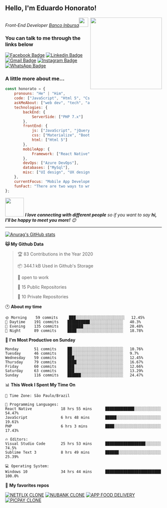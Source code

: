 <h2>Hello, I'm Eduardo Honorato!</h2>
<img align='right' src="https://media.giphy.com/media/M9gbBd9nbDrOTu1Mqx/giphy.gif" width="230">
<p><em>Front-End Developer <a href="http://www.bancoinbursa.com.br/">Banco Inbursa</a><img src="https://media.giphy.com/media/WUlplcMpOCEmTGBtBW/giphy.gif" width="30"> 
</em></p>

### You can talk to me through the links below


[![Facebook Badge](https://img.shields.io/badge/-Facebook-blue?style=plastic&logo=Facebook&logoColor=white&link=https://www.facebook.com/eduardohonoratoo/)](https://www.facebook.com/eduardohonoratoo/)
[![Linkedin Badge](https://img.shields.io/badge/-LinkedIn-blue?style=plastic&logo=Linkedin&logoColor=white&link=https://www.linkedin.com/in/eduhonorato/)](https://www.linkedin.com/in/eduhonorato/)
[![Gmail Badge](https://img.shields.io/badge/-Gmail-c14438?style=plastic&logo=Gmail&logoColor=white&link=mailto:dev.honorato@gmail.com)](mailto:dev.honorato@gmail.com)
[![Instagram Badge](https://img.shields.io/badge/-Instagram-purple?style=plastic&logo=instagram&logoColor=white&link=https://instagram.com/dudu.honorato/)](https://instagram.com/dudu.honorato)
[![WhatsApp Badge](https://img.shields.io/badge/-WhatsApp-green?style=plastic&logo=WhatsApp&logoColor=white&link=https://wa.me/05512991096938/)](https://wa.me/05512991096938)

### A little more about me...  

```javascript
const honorato = {
    pronouns: "He" | "Him",
    code: ["JavaScript", "Html 5", "Css 3", "Php 7.x"],
    askMeAbout: ["web dev", "tech", "app dev", "photography"],
    technologies: {
        backEnd: {
            ServerSide: ["PHP 7.x"]
        },
        frontEnd: {
            js: ["JavaScript", "jQuery", "React JS"],
            css: ["Materialize", "Bootstrap", "Css 3"],
            html: ["Html 5"]
        },
        mobileApp: {
            Framework: ["React Native"]
        },
        devOps: ["Azure DevOps"],
        databases: ["MySql"],
        misc: ["UI design", "UX design", "CD/CI", "Jenkins"]
    },
    currentFocus: "Mobile App Development with React Native",
    funFact: "There are two ways to write error-free programs; only the third one works"
};
```

<img src="https://media.giphy.com/media/LnQjpWaON8nhr21vNW/giphy.gif" width="60"> <em><b>I love connecting with different people</b> so if you want to say <b>hi, I'll be happy to meet you more!</b> 😊</em>

---
<!--START_SECTION:waka-->
[![Anurag's GitHub stats](https://github-readme-stats.vercel.app/api?username=eduardohonorato&hide=contribs,prs)](https://github.com/anuraghazra/github-readme-stats)


**🐱 My Github Data** 

> 🏆 83 Contributions in the Year 2020
 > 
> 📦 344.1 kB Used in Github's Storage 
 > 
> 💼 open to work
 > 
> 📜 15 Public Repositories 
 > 
> 🔑 10 Private Repositories  
 > 
🕐 **About my time** 

```text
🌞 Morning    59 commits     ███░░░░░░░░░░░░░░░░░░░░░░   12.45% 
🌆 Daytime    191 commits    ██████████░░░░░░░░░░░░░░░   40.3% 
🌃 Evening    135 commits    ███████░░░░░░░░░░░░░░░░░░   28.48% 
🌙 Night      89 commits     ████░░░░░░░░░░░░░░░░░░░░░   18.78%

```
📅 **I'm Most Productive on Sunday** 

```text
Monday       51 commits     ██░░░░░░░░░░░░░░░░░░░░░░░   10.76% 
Tuesday      46 commits     ██░░░░░░░░░░░░░░░░░░░░░░░   9.7% 
Wednesday    59 commits     ███░░░░░░░░░░░░░░░░░░░░░░   12.45% 
Thursday     79 commits     ████░░░░░░░░░░░░░░░░░░░░░   16.67% 
Friday       60 commits     ███░░░░░░░░░░░░░░░░░░░░░░   12.66% 
Saturday     63 commits     ███░░░░░░░░░░░░░░░░░░░░░░   13.29% 
Sunday       116 commits    ██████░░░░░░░░░░░░░░░░░░░   24.47%

```


📊 **This Week I Spent My Time On** 

```text
🔅 Time Zone: São Paulo/Brazil

💬 Programming Languages: 
React Native             18 hrs 55 mins      █████████████░░░░░░░░░░░░   54.47% 
JavaScript               6 hrs 48 mins       █████░░░░░░░░░░░░░░░░░░░░   19.61% 
PHP                      6 hrs 3 mins        ████░░░░░░░░░░░░░░░░░░░░░   17.43% 

🔥 Editors: 
Visual Studio Code       25 hrs 53 mins      ██████████████████░░░░░░░   74.5% 
Sublime Text 3           8 hrs 49 mins       ██████░░░░░░░░░░░░░░░░░░░   25.39% 

💻 Operating System: 
Windows 10               34 hrs 44 mins      █████████████████████████   100.0%

```
📲 **My favorites repos** 

[![NETFLIX CLONE](https://github-readme-stats.vercel.app/api/pin/?username=eduardohonorato&repo=Netflix-Clone-React-Native)](https://github.com/EduardoHonorato/Netflix-Clone-React-Native)
[![NUBANK CLONE](https://github-readme-stats.vercel.app/api/pin/?username=eduardohonorato&repo=Clone-App-Nubank)](https://github.com/EduardoHonorato/Clone-App-Nubank)
[![APP FOOD DELIVERY](https://github-readme-stats.vercel.app/api/pin/?username=eduardohonorato&repo=App-Food-Delivery)](https://github.com/EduardoHonorato/App-Food-Delivery)
[![PICPAY CLONE](https://github-readme-stats.vercel.app/api/pin/?username=eduardohonorato&repo=Clone-ui-PicPay-com-React-Native)](https://github.com/EduardoHonorato/Clone-ui-PicPay-com-React-Native)


